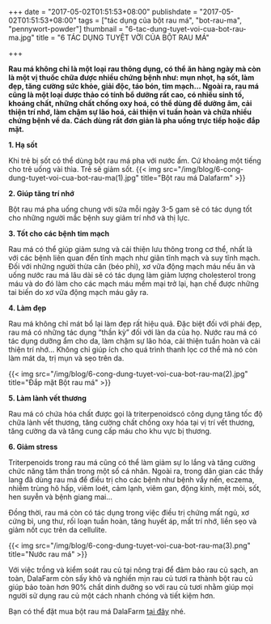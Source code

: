 +++
date = "2017-05-02T01:51:53+08:00"
publishdate = "2017-05-02T01:51:53+08:00"
tags = ["tác dụng của bột rau má", "bot-rau-ma", "pennywort-powder"]
thumbnail = "6-tac-dung-tuyet-voi-cua-bot-rau-ma.jpg"
title = "6 TÁC DỤNG TUYỆT VỜI CỦA BỘT RAU MÁ"

+++
 
**Rau má không chỉ là một loại rau thông dụng, có thể ăn hàng ngày mà còn là một vị thuốc chữa được nhiều chứng bệnh như: mụn nhọt, hạ sốt, làm đẹp, tăng cường sức khỏe, giải độc, táo bón, tim mạch… Ngoài ra, rau má cũng là một loại dược thảo có tính bổ dưỡng rất cao, có nhiều sinh tố, khoáng chất, những chất chống oxy hoá, có thể dùng để dưỡng âm, cải thiện trí nhớ, làm chậm sự lão hoá, cải thiện vi tuần hoàn và chữa nhiều chứng bệnh về da. Cách dùng rất đơn giản là pha uống trực tiếp hoặc đắp mặt.**

**1. Hạ sốt**

Khi trẻ bị sốt có thể dùng bột rau má pha với nước ấm. Cứ khoảng một tiếng cho trẻ uống vài thìa. Trẻ sẽ giảm sốt.
{{< img src="/img/blog/6-cong-dung-tuyet-voi-cua-bot-rau-ma(1).jpg" title="Bột rau má Dalafarm" >}}

**2. Giúp tăng trí nhớ**

Bột rau má pha uống chung với sữa mỗi ngày 3-5 gam sẽ có tác dụng tốt cho những người mắc bệnh suy giảm trí nhớ và thị lực.

**3. Tốt cho các bệnh tim mạch**

Rau má có thể giúp giảm sưng và cải thiện lưu thông trong cơ thể, nhất là với các bệnh liên quan đến tĩnh mạch như giãn tĩnh mạch và suy tĩnh mạch. Đối với những người thừa cân (béo phì), xơ vữa động mạch máu nếu ăn và uống nước  rau má lâu dài sẽ có tác dụng làm giảm lượng cholesterol trong máu và do đó làm cho các mạch máu mềm mại trở lại, hạn chế được những tai biến do xơ vữa động mạch máu gây ra.

**4. Làm đẹp**

Rau má không chỉ mát bổ lại làm đẹp rất hiệu quả. Đặc biệt đối với phái đẹp, rau má có những tác dụng “thần kỳ” đối với làn da của họ. Nước rau má có tác dụng dưỡng ẩm cho da, làm chậm sự lão hóa, cải thiện tuần hoàn và cải thiện trí nhớ… Không chỉ giúp ích cho quá trình thanh lọc cơ thể mà nó còn làm mát da, trị mụn và sẹo trên da.

{{< img src="/img/blog/6-cong-dung-tuyet-voi-cua-bot-rau-ma(2).jpg" title="Đắp mặt Bột rau má" >}}

**5. Làm lành vết thương**

Rau má có chứa hóa chất được gọi là triterpenoidscó công dụng tăng tốc độ chữa lành vết thương, tăng cường chất chống oxy hóa tại vị trí vết thương, tăng cường da và tăng cung cấp máu cho khu vực bị thương.

**6. Giảm stress**

Triterpenoids trong rau má cũng có thể làm giảm sự lo lắng và tăng cường chức năng tâm thần trong một số cá nhân. Ngoài ra, trong dân gian các thầy lang đã dùng rau má để điều trị cho các bệnh như bệnh vẩy nến, eczema, nhiễm trùng hô hấp, viêm loét, cảm lạnh, viêm gan, động kinh, mệt mỏi, sốt, hen suyễn và bệnh giang mai... 

Đồng thời, rau má còn có tác dụng trong việc điều trị chứng mất ngủ, xơ cứng bì, ung thư, rối loạn tuần hoàn, tăng huyết áp, mất trí nhớ, liền sẹo và giảm nốt cục trên da cellulite.

{{< img src="/img/blog/6-cong-dung-tuyet-voi-cua-bot-rau-ma(3).png" title="Nước rau má" >}}

Với việc trồng và kiểm soát rau củ tại nông trại để đảm bảo rau củ sạch, an toàn, DalaFarm còn sấy khô và nghiền mịn rau củ tươi ra thành bột rau củ giúp bảo toàn hơn 90% chất dinh dưỡng so với rau củ tươi nhằm giúp mọi người sử dụng rau củ một cách nhanh chóng và tiết kiệm hơn.

Bạn có thể đặt mua bột rau má DalaFarm [tại đây](/san-pham/bot-rau-ma-50g/) nhé.


